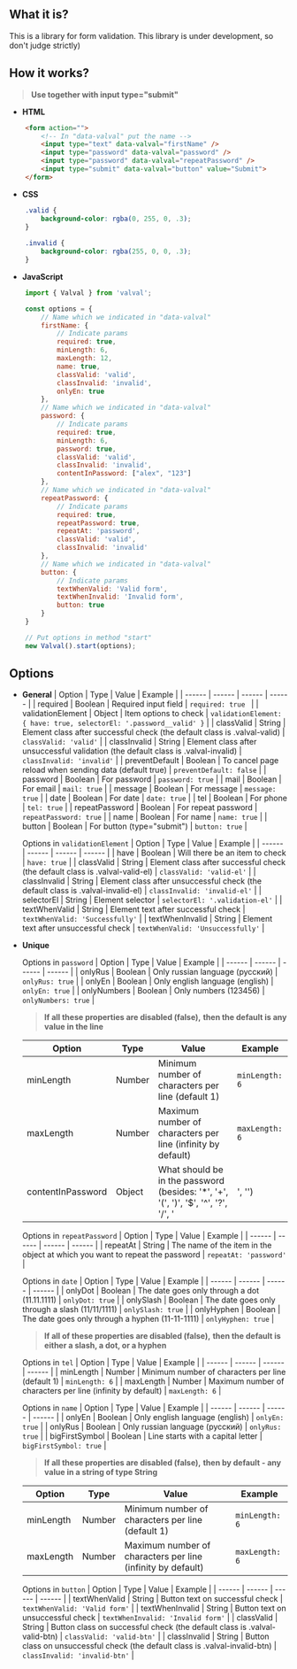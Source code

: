 ## What it is?
This is a library for form validation. This library is under development, so don't judge strictly)
## How it works?
>**Use together with input type="submit"**
- **HTML**
```html
    <form action="">
        <!-- In "data-valval" put the name -->
        <input type="text" data-valval="firstName" />
        <input type="password" data-valval="password" />
        <input type="password" data-valval="repeatPassword" />
        <input type="submit" data-valval="button" value="Submit">
    </form>
```
- **CSS**
```css
    .valid {
        background-color: rgba(0, 255, 0, .3);
    }
    
    .invalid {
        background-color: rgba(255, 0, 0, .3);
    }
```
- **JavaScript**
```javascript
    import { Valval } from 'valval';

    const options = {
        // Name which we indicated in "data-valval"
        firstName: {
            // Indicate params
            required: true,
            minLength: 6,
            maxLength: 12,
            name: true,
            classValid: 'valid',
            classInvalid: 'invalid',
            onlyEn: true
        },
        // Name which we indicated in "data-valval"
        password: {
            // Indicate params
            required: true,
            minLength: 6,
            password: true,
            classValid: 'valid',
            classInvalid: 'invalid',
            contentInPassword: ["alex", "123"]
        },
        // Name which we indicated in "data-valval"
        repeatPassword: {
            // Indicate params
            required: true,
            repeatPassword: true,
            repeatAt: 'password',
            classValid: 'valid',
            classInvalid: 'invalid'
        },
        // Name which we indicated in "data-valval"
        button: {
            // Indicate params
            textWhenValid: 'Valid form',
            textWhenInvalid: 'Invalid form',
            button: true
        }
    }

    // Put options in method "start"
    new Valval().start(options);
```
## Options
- **General**
    | Option | Type | Value | Example |
    | ------ | ------ | ------ | ------ |
    | required | Boolean | Required input field | ``` required: true  ``` |
    | validationElement | Object | Item options to check | ``` validationElement: { have: true, selectorEl: '.password__valid' } ``` |
    | classValid | String | Element class after successful check (the default class is .valval-valid) | ``` classValid: 'valid' ``` |
    | classInvalid | String | Element class after unsuccessful validation (the default class is .valval-invalid) | ``` classInvalid: 'invalid' ``` |
    | preventDefault | Boolean | To cancel page reload when sending data (default true) | ``` preventDefault: false ``` |
    | password | Boolean | For password | ``` password: true ``` |
    | mail | Boolean | For email | ``` mail: true ``` |
    | message | Boolean | For message | ``` message: true ``` |
    | date | Boolean | For date | ``` date: true ``` |
    | tel | Boolean | For phone | ``` tel: true ``` |
    | repeatPassword | Boolean | For repeat password | ``` repeatPassword: true ``` |
    | name | Boolean | For name | ``` name: true ``` |
    | button | Boolean | For button (type="submit") | ``` button: true ``` |

    Options in ``` validationElement ```
    | Option | Type | Value | Example |
    | ------ | ------ | ------ | ------ |
    | have | Boolean | Will there be an item to check | ``` have: true ``` |
    | classValid | String | Element class after successful check (the default class is .valval-valid-el) | ``` classValid: 'valid-el' ``` |
    | classInvalid | String | Element class after unsuccessful check (the default class is .valval-invalid-el) | ``` classInvalid: 'invalid-el' ``` |
    | selectorEl | String | Element selector | ``` selectorEl: '.validation-el' ``` |
    | textWhenValid | String | Element text after successful check | ``` textWhenValid: 'Successfully' ``` |
    | textWhenInvalid | String | Element text after unsuccessful check | ``` textWhenValid: 'Unsuccessfully' ``` |
- **Unique**
    
    Options in ``` password ```
    | Option | Type | Value | Example |
    | ------ | ------ | ------ | ------ |
    | onlyRus | Boolean | Only russian language (русский) | ``` onlyRus: true ``` |
    | onlyEn | Boolean | Only english language (english) | ``` onlyEn: true ``` |
    | onlyNumbers | Boolean | Only numbers (123456) | ``` onlyNumbers: true ``` |
    >**If all these properties are disabled (false),**
    >**then the default is any value in the line**
    
    | Option | Type | Value | Example |
    | ------ | ------ | ------ | ------ |
    | minLength | Number | Minimum number of characters per line (default 1) | ``` minLength: 6 ``` |
    | maxLength | Number | Maximum number of characters per line (infinity by default) | ``` maxLength: 6 ``` |
    | contentInPassword | Object | What should be in the password (besides: '*', '+', '(', ')', '$', '^', '?', '/', '|', '\') | ``` contentInPassword: ["alex", "123", "A"] ``` |

    Options in ``` repeatPassword ```
    | Option | Type | Value | Example |
    | ------ | ------ | ------ | ------ |
    | repeatAt | String | The name of the item in the object at which you want to repeat the password | ``` repeatAt: 'password' ``` |
    
    Options in ``` date ```
    | Option | Type | Value | Example |
    | ------ | ------ | ------ | ------ |
    | onlyDot | Boolean | The date goes only through a dot (11.11.1111) | ``` onlyDot: true ``` |
    | onlySlash | Boolean | The date goes only through a slash (11/11/1111) | ``` onlySlash: true ``` |
    | onlyHyphen | Boolean | The date goes only through a hyphen (11-11-1111) | ``` onlyHyphen: true ``` |
    >**If all of these properties are disabled (false),**
    >**then the default is either a slash, a dot, or a hyphen**
        
    Options in ``` tel ```
    | Option | Type | Value | Example |
    | ------ | ------ | ------ | ------ |
    | minLength | Number | Minimum number of characters per line (default 1) | ``` minLength: 6 ``` |
    | maxLength | Number | Maximum number of characters per line (infinity by default) | ``` maxLength: 6 ``` |
    
    Options in ``` name ```
    | Option | Type | Value | Example |
    | ------ | ------ | ------ | ------ |
    | onlyEn | Boolean | Only english language (english) | ``` onlyEn: true ``` |
    | onlyRus | Boolean | Only russian language (русский) | ``` onlyRus: true ``` |
    | bigFirstSymbol | Boolean | Line starts with a capital letter | ``` bigFirstSymbol: true ``` |
    >**If all these properties are disabled (false),**
    >**then by default - any value in a string of type String**
    
    | Option | Type | Value | Example |
    | ------ | ------ | ------ | ------ |
    | minLength | Number | Minimum number of characters per line (default 1) | ``` minLength: 6 ``` |
    | maxLength | Number | Maximum number of characters per line (infinity by default) | ``` maxLength: 6 ``` |

    Options in ``` button ```
    | Option | Type | Value | Example |
    | ------ | ------ | ------ | ------ |
    | textWhenValid | String | Button text on successful check | ``` textWhenValid: 'Valid form' ``` |
    | textWhenInvalid | String | Button text on unsuccessful check | ``` textWhenInvalid: 'Invalid form' ``` |
    | classValid | String | Button class on successful check (the default class is .valval-valid-btn) | ``` classValid: 'valid-btn' ``` |
    | classInvalid | String | Button class on unsuccessful check (the default class is .valval-invalid-btn) | ``` classInvalid: 'invalid-btn' ``` |
